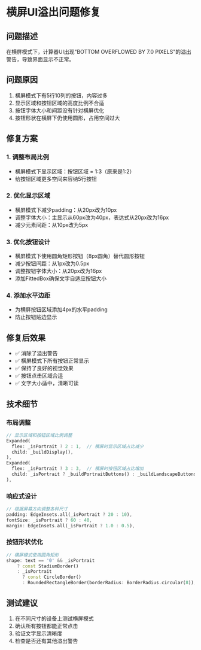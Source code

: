 # 横屏UI溢出问题修复

## 问题描述
在横屏模式下，计算器UI出现"BOTTOM OVERFLOWED BY 7.0 PIXELS"的溢出警告，导致界面显示不正常。

## 问题原因
1. 横屏模式下有5行10列的按钮，内容过多
2. 显示区域和按钮区域的高度比例不合适
3. 按钮字体大小和间距没有针对横屏优化
4. 按钮形状在横屏下仍使用圆形，占用空间过大

## 修复方案

### 1. 调整布局比例
- 横屏模式下显示区域：按钮区域 = 1:3（原来是1:2）
- 给按钮区域更多空间来容纳5行按钮

### 2. 优化显示区域
- 横屏模式下减少padding：从20px改为10px
- 调整字体大小：主显示从60px改为40px，表达式从20px改为16px
- 减少元素间距：从10px改为5px

### 3. 优化按钮设计
- 横屏模式下使用圆角矩形按钮（8px圆角）替代圆形按钮
- 减少按钮间距：从1px改为0.5px
- 调整按钮字体大小：从20px改为16px
- 添加FittedBox确保文字自适应按钮大小

### 4. 添加水平边距
- 为横屏按钮区域添加4px的水平padding
- 防止按钮贴边显示

## 修复后效果
- ✅ 消除了溢出警告
- ✅ 横屏模式下所有按钮正常显示
- ✅ 保持了良好的视觉效果
- ✅ 按钮点击区域合适
- ✅ 文字大小适中，清晰可读

## 技术细节

### 布局调整
```dart
// 显示区域和按钮区域比例调整
Expanded(
  flex: _isPortrait ? 2 : 1,  // 横屏时显示区域占比减少
  child: _buildDisplay(),
),
Expanded(
  flex: _isPortrait ? 3 : 3,  // 横屏时按钮区域占比增加
  child: _isPortrait ? _buildPortraitButtons() : _buildLandscapeButtons(),
),
```

### 响应式设计
```dart
// 根据屏幕方向调整各种尺寸
padding: EdgeInsets.all(_isPortrait ? 20 : 10),
fontSize: _isPortrait ? 60 : 40,
margin: EdgeInsets.all(_isPortrait ? 1.0 : 0.5),
```

### 按钮形状优化
```dart
// 横屏模式使用圆角矩形
shape: text == '0' && _isPortrait
    ? const StadiumBorder()
    : _isPortrait 
      ? const CircleBorder()
      : RoundedRectangleBorder(borderRadius: BorderRadius.circular(8)),
```

## 测试建议
1. 在不同尺寸的设备上测试横屏模式
2. 确认所有按钮都能正常点击
3. 验证文字显示清晰度
4. 检查是否还有其他溢出警告 